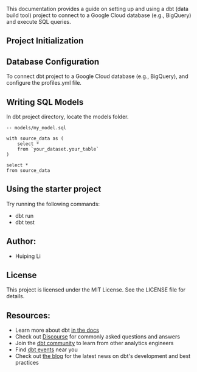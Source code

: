 This documentation provides a guide on setting up and using a dbt (data build tool) project to connect to a Google Cloud database (e.g., BigQuery) and execute SQL queries.

## Project Initialization

## Database Configuration
To connect dbt project to a Google Cloud database (e.g., BigQuery), and configure the profiles.yml file.

## Writing SQL Models
In dbt project directory, locate the models folder.

```
-- models/my_model.sql

with source_data as (
    select *
    from `your_dataset.your_table`
)

select *
from source_data
```

## Using the starter project

Try running the following commands:
- dbt run
- dbt test

## Author:

 - Huiping Li

## License
This project is licensed under the MIT License. See the LICENSE file for details.

## Resources:
- Learn more about dbt [in the docs](https://docs.getdbt.com/docs/introduction)
- Check out [Discourse](https://discourse.getdbt.com/) for commonly asked questions and answers
- Join the [dbt community](https://getdbt.com/community) to learn from other analytics engineers
- Find [dbt events](https://events.getdbt.com) near you
- Check out [the blog](https://blog.getdbt.com/) for the latest news on dbt's development and best practices
